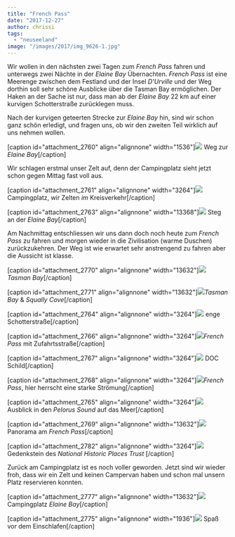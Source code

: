 ```yaml
---
title: "French Pass"
date: "2017-12-27"
author: chrissi
tags: 
  - "neuseeland"
image: "/images/2017/img_9626-1.jpg"
---
```


Wir wollen in den nächsten zwei Tagen zum _French Pass_ fahren und unterwegs zwei Nächte in der _Elaine Bay_ Übernachten. _French Pass_ ist eine Meerenge zwischen dem Festland und der Insel _D'Urville_ und der Weg dorthin soll sehr schöne Ausblicke über die Tasman Bay ermöglichen. Der Haken an der Sache ist nur, dass man ab der _Elaine Bay_ 22 km auf einer kurvigen Schotterstraße zurücklegen muss.

Nach der kurvigen geteerten Strecke zur _Elaine Bay_ hin, sind wir schon ganz schön erledigt, und fragen uns, ob wir den zweiten Teil wirklich auf uns nehmen wollen.

\[caption id="attachment\_2760" align="alignnone" width="1536"\]![](/images/2017/img_3700-5.jpg) Weg zur _Elaine Bay_\[/caption\]

Wir schlagen erstmal unser Zelt auf, denn der Campingplatz sieht jetzt schon gegen Mittag fast voll aus.

\[caption id="attachment\_2761" align="alignnone" width="3264"\]![](/images/2017/img_9610-1.jpg) Campingplatz, wir Zelten _im_ Kreisverkehr\[/caption\]

\[caption id="attachment\_2763" align="alignnone" width="13368"\]![](/images/2017/img_9653-4.jpg) Steg an der _Elaine Bay_\[/caption\]

Am Nachmittag entschliessen wir uns dann doch noch heute zum _French Pass_ zu fahren und morgen wieder in die Zivilisation (warme Duschen) zurückzukehren. Der Weg ist wie erwartet sehr anstrengend zu fahren aber die Aussicht ist klasse.

\[caption id="attachment\_2770" align="alignnone" width="13632"\]![](/images/2017/img_9613-1.jpg)_Tasman Bay_\[/caption\]

\[caption id="attachment\_2771" align="alignnone" width="13632"\]![](/images/2017/img_9608-1.jpg)_Tasman Bay_ & _Squally Cove_\[/caption\]

\[caption id="attachment\_2764" align="alignnone" width="3264"\]![](/images/2017/img_9647-3.jpg) enge Schotterstraße\[/caption\]

\[caption id="attachment\_2766" align="alignnone" width="3264"\]![](/images/2017/img_9626-1.jpg)_French Pass_ mit Zufahrtsstraße\[/caption\]

\[caption id="attachment\_2767" align="alignnone" width="3264"\]![](/images/2017/img_9643-4.jpg) DOC Schild\[/caption\]

\[caption id="attachment\_2768" align="alignnone" width="3264"\]![](/images/2017/img_9637-3.jpg)_French Pass_, hier herrscht eine starke Strömung\[/caption\]

\[caption id="attachment\_2765" align="alignnone" width="3264"\]![](/images/2017/img_9641-4.jpg) Ausblick in den _Pelorus Sound_ auf das Meer\[/caption\]

\[caption id="attachment\_2769" align="alignnone" width="13632"\]![](/images/2017/img_9639-3.jpg) Panorama am _French Pass_\[/caption\]

\[caption id="attachment\_2782" align="alignnone" width="3264"\]![](/images/2017/img_9642-1.jpg) Gedenkstein des _National Historic Places Trust_ \[/caption\]

Zurück am Campingplatz ist es noch voller geworden. Jetzt sind wir wieder froh, dass wir ein Zelt und keinen Campervan haben und schon mal unsern Platz reservieren konnten.

\[caption id="attachment\_2777" align="alignnone" width="13632"\]![](/images/2017/img_9650-6.jpg) Campingplatz _Elaine Bay_\[/caption\]

\[caption id="attachment\_2775" align="alignnone" width="1936"\]![](/images/2017/img_3644-4.jpg) Spaß vor dem Einschlafen\[/caption\]

